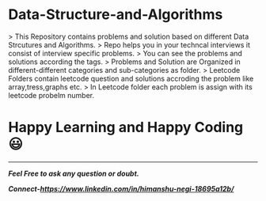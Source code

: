 # Data-Structure-and-Algorithms

<p> > This Repository contains problems and solution based on different Data Strcutures and Algorithms.
> Repo helps you in your techncal interviews it consist of interview specific problems.
> You can see the problems and solutions according the tags.
> Problems and Solution are Organized in different-different categories and sub-categories as folder.
> Leetcode Folders contain leetcode question and solutions accroding the problem like array,tress,graphs etc.
> In Leetcode folder each problem is assign with its leetcode probelm number.</p>

# Happy Learning and Happy Coding :smiley:

---
<strong><em> Feel Free to ask any question or doubt.</em></strong>

<strong><em>Connect-https://www.linkedin.com/in/himanshu-negi-18695a12b/</em></strong>

